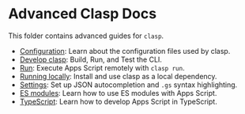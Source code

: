 # Advanced Clasp Docs

This folder contains advanced guides for `clasp`.

- [Configuration](/docs/config-files.md): Learn about the configuration files used by clasp.
- [Develop clasp](/docs/develop.md): Build, Run, and Test the CLI.
- [Run](/docs/run.md): Execute Apps Script remotely with `clasp run`.
- [Running locally](/docs/running-locally.md): Install and use clasp as a local dependency.
- [Settings](/docs/settings.md): Set up JSON autocompletion and `.gs` syntax highlighting.
- [ES modules](/docs/esmodules.md): Learn how to use ES modules with Apps Script.
- [TypeScript](/docs/typescript.md): Learn how to develop Apps Script in TypeScript.
